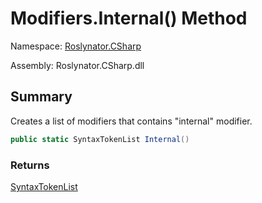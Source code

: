 # Modifiers\.Internal\(\) Method

Namespace: [Roslynator.CSharp](../../README.md)

Assembly: Roslynator\.CSharp\.dll

## Summary

Creates a list of modifiers that contains "internal" modifier\.

```csharp
public static SyntaxTokenList Internal()
```

### Returns

[SyntaxTokenList](https://docs.microsoft.com/en-us/dotnet/api/microsoft.codeanalysis.syntaxtokenlist)


